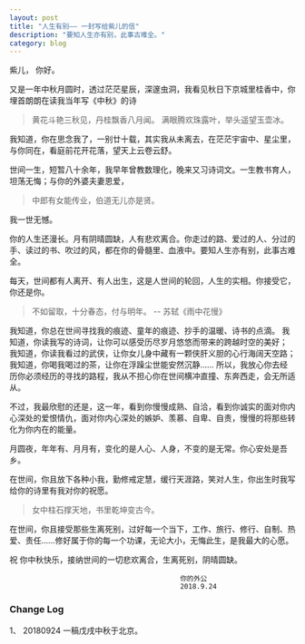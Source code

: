 ```yaml
---
layout: post
title: "人生有别—— 一封写给紫儿的信"
description: "要知人生亦有别，此事古难全。"
category: blog
---
```





紫儿，
    你好。 
    
又是一年中秋月圆时，透过茫茫星辰，深邃虫洞，我看见秋日下京城里桂香中，你埋首朗朗在读我当年写《中秋》的诗
    
 >  黄花斗艳三秋见，丹桂飘香八月闻。
    满眼腾欢珠露叶，举头遥望玉壶冰。
      


我知道，你在思念我了，一别廿十载，其实我从未离去，在茫茫宇宙中、星尘里，与你同在，看庭前花开花落，望天上云卷云舒。

世间一生，短暂八十余年，我早年曾教数理化，晚来又习诗词文。一生教书育人，坦荡无悔；与你的外婆夫妻恩爱，

> 中郎有女能传业，伯道无儿亦是贤。 

我一世无憾。

你的人生还漫长。月有阴晴圆缺，人有悲欢离合。你走过的路、爱过的人、分过的手、读过的书、吹过的风，都在你的骨髓里、血液中。要知人生亦有别，此事古难全。

每天，世间都有人离开、有人出生，这是人世间的轮回，人生的实相。你接受它，你还是你。

> 不如留取，十分春态，付与明年。  -- 苏轼《雨中花慢》

我知道，你总在世间寻找我的痕迹、童年的痕迹、抄手的温暖、诗书的点滴。
我知道，你读我写的诗词，让你可以感受历尽岁月悠悠而带来的跨越时空的美好；
我知道，你读我看过的武侠，让你女儿身中藏有一颗侠肝义胆的心行海阔天空路；
我知道，你喝我喝过的茶，让你在浮躁尘世能安然沉静......
所以，我放心你去经历你必须经历的寻找的路程，我从不担心你在世间横冲直撞、东奔西走，会无所适从。

不过，我最欣慰的还是，这一年，看到你慢慢成熟、自洽，看到你诚实的面对你内心深处的爱恨情仇，面对你内心深处的嫉妒、羡慕、自卑、自责，慢慢的将那些转化为你内在的能量。


月圆夜，年年有、月月有，变化的是人心、人身，不变的是无常。你心安处是吾乡。

在世间，你且放下各种小我，勤修戒定慧，缓行天涯路，笑对人生，你出生时我写给你的诗里有我对你的祝愿。

> 女中柱石撑天地，书里乾坤变古今。

在世间，你且接受那些生离死别，过好每一个当下，工作、旅行、修行、自制、热爱、责任......修好属于你的每一个功课，无论大小，无悔此生，是我最大的心愿。

祝 你中秋快乐，接纳世间的一切悲欢离合，生离死别，阴晴圆缺。


                                              你的外公
                                              2018.9.24

### Change Log

1、 20180924 一稿戊戌中秋于北京。

